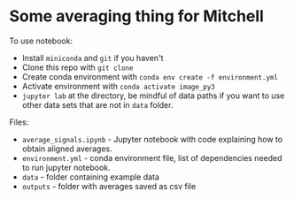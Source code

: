 # Some averaging thing for Mitchell

To use notebook:
 - Install `miniconda` and `git` if you haven't
 - Clone this repo with `git clone`
 - Create conda environment with `conda env create -f environment.yml`
 - Activate environment with `conda activate image_py3`
 - `jupyter lab` at the directory, be mindful of data paths if you want to use other data sets that are not in `data` folder. 

Files:
 - `average_signals.ipynb` - Jupyter notebook with code explaining how to obtain aligned averages. 
 - `environment.yml` - conda environment file, list of dependencies needed to run jupyter notebook.
 - `data` - folder containing example data
 - `outputs` - folder with averages saved as csv file 
